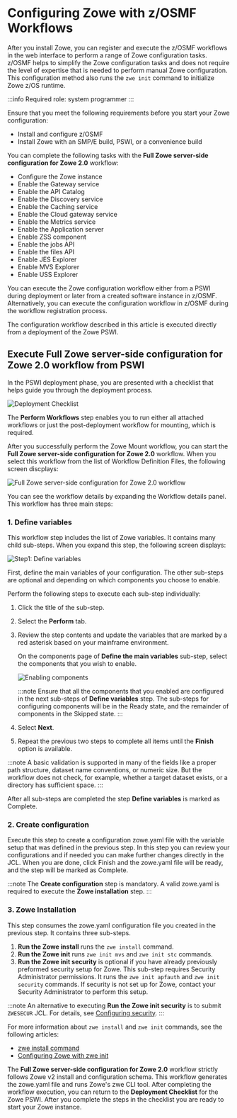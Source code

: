 # Configuring Zowe with z/OSMF Workflows

After you install Zowe, you can register and execute the z/OSMF workflows in the web interface to perform a range of
Zowe configuration tasks. z/OSMF helps to simplify the Zowe configuration tasks and does not require the level of
expertise that is needed to perform manual Zowe configuration. This configuration method also runs the `zwe init`
command to initialize Zowe z/OS runtime.

:::info Required role: system programmer
:::

Ensure that you meet the following requirements before you start your Zowe configuration:

- Install and configure z/OSMF
- Install Zowe with an SMP/E build, PSWI, or a convenience build

You can complete the following tasks with the **Full Zowe server-side configuration for Zowe 2.0** workflow:

- Configure the Zowe instance
- Enable the Gateway service
- Enable the API Catalog
- Enable the Discovery service
- Enable the Caching service
- Enable the Cloud gateway service
- Enable the Metrics service
- Enable the Application server
- Enable ZSS component
- Enable the jobs API
- Enable the files API
- Enable JES Explorer
- Enable MVS Explorer
- Enable USS Explorer

You can execute the Zowe configuration workflow either from a PSWI during deployment or later from a created software
instance in z/OSMF. Alternatively, you can execute the configuration workflow in z/OSMF during the workflow registration process.

The configuration workflow described in this article is executed directly from a deployment of the Zowe PSWI.

## Execute Full Zowe server-side configuration for Zowe 2.0 workflow from PSWI

In the PSWI deployment phase, you are presented with a checklist that helps guide you through the deployment process.

![Deployment Checklist](../images/zosmf/perform-workflows.png)

The **Perform Workflows** step enables you to run either all attached workflows or just the
post-deployment workflow for mounting, which is required.

After you successfully perform the Zowe Mount workflow, you can start the **Full Zowe server-side configuration for Zowe 2.0** workflow.
When you select this workflow from the list of Workflow Definition Files, the following screen discplays:

![Full Zowe server-side configuration for Zowe 2.0 workflow](../images/zosmf/workflow-zoweConfiguration.png)

You can see the workflow details by expanding the Workflow details panel.
This workflow has three main steps:

### 1. **Define variables**

This workflow step includes the list of Zowe variables. It contains many child sub-steps.
When you expand this step, the following screen displays: 

![Step1: Define variables](../images/zosmf/workflow-defineVariables.png)

First, define the main variables of your configuration. 
The other sub-steps are optional and depending on which components you choose to enable.

Perform the following steps to execute each sub-step individually:

1. Click the title of the sub-step.
2. Select the **Perform** tab.
3. Review the step contents and update the variables that are marked by a red asterisk based on your mainframe environment.

   On the components page of **Define the main variables** sub-step, select the components that you wish to enable.

   ![Enabling components](../images/zosmf/workflow-componentsVariables.png)

   :::note
   Ensure that all the components that you enabled are configured in the next sub-steps of **Define variables** step.
   The sub-steps for configuring components will be in the Ready state, and the remainder of components in the Skipped state.
   :::

4. Select **Next**.
5. Repeat the previous two steps to complete all items until the **Finish** option is available.

:::note
A basic validation is supported in many of the fields like a proper path structure, dataset name conventions, or numeric size.
But the workflow does not check, for example,  whether a target dataset exists, or a directory has sufficient space.
:::

After all sub-steps are completed the step **Define variables** is marked as Complete.

### 2. **Create configuration**

Execute this step to create a configuration zowe.yaml file with the variable setup that was defined in the previous step.
In this step you can review your configurations and if needed you can make further changes directly in the JCL.
When you are done, click Finish and the zowe.yaml file will be ready, and the step will be marked as Complete.

:::note
The **Create configuration** step is mandatory. A valid zowe.yaml is required to execute the **Zowe installation** step.
:::

### 3. **Zowe Installation**

This step consumes the zowe.yaml configuration file you created in the previous step. It contains three sub-steps.

1. **Run the Zowe install** runs the `zwe install` command.
2. **Run the Zowe init** runs `zwe init mvs` and `zwe init stc` commands.
3. **Run the Zowe init security** is optional if you have already previously preformed security setup for Zowe. This sub-step requires Security Administrator permissions. It runs the `zwe init apfauth` and `zwe init security` commands. If security is not set up for Zowe, contact your Security Administrator to perform this setup. 

:::note
An alternative to executing **Run the Zowe init security** is to submit `ZWESECUR` JCL. For details, see [Configuring security](configuring-security.md).
:::

For more information about `zwe install` and `zwe init` commands, see the following articles:

* [zwe install command](../appendix/zwe_server_command_reference/zwe/zwe-install.md)
* [Configuring Zowe with zwe init](initialize-zos-system.md)

The **Full Zowe server-side configuration for Zowe 2.0** workflow strictly follows Zowe v2 install and configuration schema. This workflow generates the zowe.yaml file and runs Zowe's zwe CLI tool.
After completing the workflow execution, you can return to the **Deployment Checklist** for the Zowe PSWI.
After you complete the steps in the checklist you are ready to start your Zowe instance.
